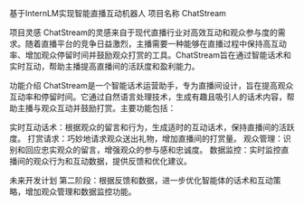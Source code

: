 基于InternLM实现智能直播互动机器人
项目名称
ChatStream

项目灵感
ChatStream的灵感来自于现代直播行业对高效互动和观众参与度的需求。随着直播平台的竞争日益激烈，主播需要一种能够在直播过程中保持高互动率、增加观众停留时间并鼓励观众打赏的工具。ChatStream旨在通过智能话术和实时互动，帮助主播提高直播间的活跃度和盈利能力。

功能介绍
ChatStream是一个智能话术运营助手，专为直播间设计，旨在提高观众互动率和停留时间。它通过自然语言处理技术，生成有趣且吸引人的话术内容，帮助主播与观众互动并鼓励打赏。主要功能包括：

实时互动话术：根据观众的留言和行为，生成适时的互动话术，保持直播间的活跃度。
打赏请求：巧妙地请求观众送出礼物，增加直播间的打赏量。
观众管理：识别和回应忠实观众的留言，增强观众的参与感和忠诚度。
数据监控：实时监控直播间的观众行为和互动数据，提供反馈和优化建议。

未来开发计划
第二阶段：根据反馈和数据，进一步优化智能体的话术和互动策略，增加观众管理和数据监控功能。
